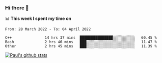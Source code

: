 ### Hi there 👋

📊 **This week I spent my time on**
<!--START_SECTION:waka-->

```text
From: 28 March 2022 - To: 04 April 2022

C++               14 hrs 37 mins  ███████████████░░░░░░░░░░   60.45 %
Bash              2 hrs 46 mins   ███░░░░░░░░░░░░░░░░░░░░░░   11.47 %
Other             2 hrs 45 mins   ███░░░░░░░░░░░░░░░░░░░░░░   11.39 %
```

<!--END_SECTION:waka-->


[![Paul's github stats](https://github-readme-stats.vercel.app/api?username=mickeyouyou&theme=dracula&show_icons=true)](https://github.com/anuraghazra/github-readme-stats)
